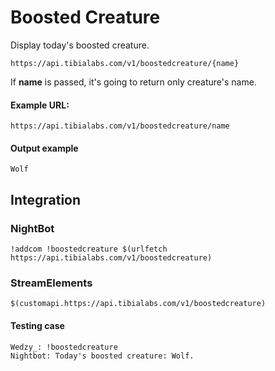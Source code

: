 # Boosted Creature

Display today's boosted creature.

`https://api.tibialabs.com/v1/boostedcreature/{name}`

If **name** is passed, it's going to return only creature's name.

#### Example URL:

`https://api.tibialabs.com/v1/boostedcreature/name`

#### Output example

```
Wolf
```

## Integration

### NightBot

```
!addcom !boostedcreature $(urlfetch https://api.tibialabs.com/v1/boostedcreature)
```

### StreamElements

```
$(customapi.https://api.tibialabs.com/v1/boostedcreature)
```

#### Testing case

```
Wedzy_: !boostedcreature
Nightbot: Today's boosted creature: Wolf.
```
